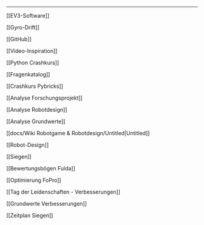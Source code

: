  

  

---

[[EV3-Software]]

[[Gyro-Drift]]

[[GitHub]]

[[Video-Inspiration]]

[[Python Crashkurs]]

[[Fragenkatalog]]

[[Crashkurs Pybricks]]

[[Analyse Forschungsprojekt]]

[[Analyse Robotdesign]]

[[Analyse Grundwerte]]

[[docs/Wiki Robotgame & Robotdesign/Untitled|Untitled]]

[[Robot-Design]]

[[Siegen]]

[[Bewertungsbögen Fulda]]

[[Optimierung FoPro]]

[[Tag der Leidenschaften - Verbesserungen]]

[[Grundwerte Verbesserungen]]

[[Zeitplan Siegen]]